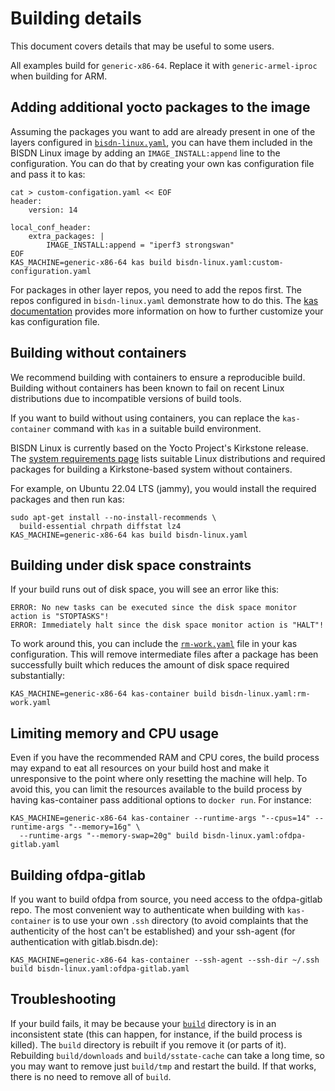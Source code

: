 # Building details

This document covers details that may be useful to some users.

All examples build for `generic-x86-64`. Replace it with
`generic-armel-iproc` when building for ARM.

## Adding additional yocto packages to the image

Assuming the packages you want to add are already present in one of the
layers configured in [`bisdn-linux.yaml`](bisdn-linux.yaml), you can have
them included in the BISDN Linux image by adding an `IMAGE_INSTALL:append`
line to the configuration. You can do that by creating your own kas
configuration file and pass it to kas:

```shell
cat > custom-configation.yaml << EOF
header:
    version: 14

local_conf_header:
    extra_packages: |
        IMAGE_INSTALL:append = "iperf3 strongswan"
EOF
KAS_MACHINE=generic-x86-64 kas build bisdn-linux.yaml:custom-configuration.yaml
```

For packages in other layer repos, you need to add the repos first. The repos
configured in `bisdn-linux.yaml` demonstrate how to do this. The
[kas documentation](https://kas.readthedocs.io/en/latest/userguide/project-configuration.html)
provides more information on how to further customize your kas configuration
file.

## Building without containers

We recommend building with containers to ensure a reproducible
build. Building without containers has been known to fail on recent
Linux distributions due to incompatible versions of build tools.

If you want to build without using containers, you can replace the
`kas-container` command with `kas` in a suitable build environment.

BISDN Linux is currently based on the Yocto Project's Kirkstone release.
The
[system requirements page](https://docs.yoctoproject.org/4.0.22/ref-manual/system-requirements.html)
lists suitable Linux distributions and required packages for
building a Kirkstone-based system without containers.

For example, on Ubuntu 22.04 LTS (jammy), you would install the required
packages and then run kas:

```shell
sudo apt-get install --no-install-recommends \
  build-essential chrpath diffstat lz4
KAS_MACHINE=generic-x86-64 kas build bisdn-linux.yaml
```

## Building under disk space constraints

If your build runs out of disk space, you will see an error like this:

```
ERROR: No new tasks can be executed since the disk space monitor action is "STOPTASKS"!
ERROR: Immediately halt since the disk space monitor action is "HALT"!
```

To work around this, you can include the [`rm-work.yaml`](rm-work.yaml)
file in your kas configuration. This will remove intermediate files
after a package has been successfully built which reduces the amount
of disk space required substantially:

```shell
KAS_MACHINE=generic-x86-64 kas-container build bisdn-linux.yaml:rm-work.yaml
```

## Limiting memory and CPU usage

Even if you have the recommended RAM and CPU cores, the build process may
expand to eat all resources on your build host and make it unresponsive
to the point where only resetting the machine will help. To avoid this,
you can limit the resources available to the build process by having
kas-container pass additional options to `docker run`. For instance:

```shell
KAS_MACHINE=generic-x86-64 kas-container --runtime-args "--cpus=14" --runtime-args "--memory=16g" \
  --runtime-args "--memory-swap=20g" build bisdn-linux.yaml:ofdpa-gitlab.yaml
```

## Building ofdpa-gitlab

If you want to build ofdpa from source, you need access to the
ofdpa-gitlab repo. The most convenient way to authenticate when building
with `kas-container` is to use your own `.ssh` directory (to avoid
complaints that the authenticity of the host can't be established)
and your ssh-agent (for authentication with gitlab.bisdn.de):

```shell
KAS_MACHINE=generic-x86-64 kas-container --ssh-agent --ssh-dir ~/.ssh build bisdn-linux.yaml:ofdpa-gitlab.yaml
```

## Troubleshooting

If your build fails, it may be because your [`build`](build) directory
is in an inconsistent state (this can happen, for instance, if the build
process is killed). The `build` directory is rebuilt if you remove it
(or parts of it). Rebuilding `build/downloads` and `build/sstate-cache`
can take a long time, so you may want to remove just `build/tmp` and
restart the build. If that works, there is no need to remove all of
`build`.
